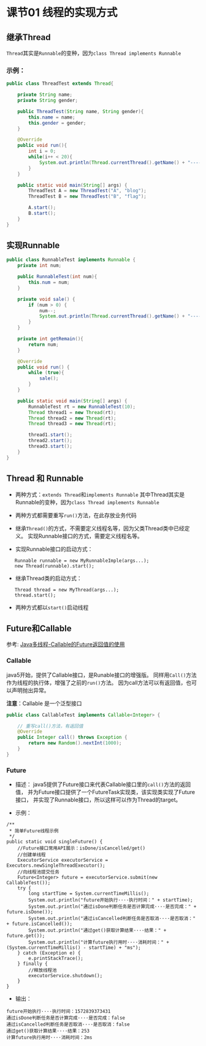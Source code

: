 # 课节01 线程的实现方式

## 继承Thread

`Thread`其实是`Runnable`的变种，因为`class Thread implements Runnable`

### 示例：
```java
public class ThreadTest extends Thread{

    private String name;
    private String gender;

    public ThreadTest(String name, String gender){
        this.name = name;
        this.gender = gender;
    }

    @Override
    public void run(){
        int i = 0;
        while(i++ < 20){
            System.out.println(Thread.currentThread().getName() + "----" + i + "----" + name + "----" + gender);
        }
    }

    public static void main(String[] args) {
        ThreadTest A = new ThreadTest("A", "blog");
        ThreadTest B = new ThreadTest("B", "flag");

        A.start();
        B.start();
    }
}
```

## 实现Runnable
```java
public class RunnableTest implements Runnable {
    private int num;

    public RunnableTest(int num){
        this.num = num;
    }

    private void sale() {
        if (num > 0) {
            num--;
            System.out.println(Thread.currentThread().getName() + "----" + getRemain());
        }
    }

    private int getRemain(){
        return num;
    }

    @Override
    public void run() {
        while (true){
            sale();
        }
    }

    public static void main(String[] args) {
        RunnableTest rt = new RunnableTest(10);
        Thread thread1 = new Thread(rt);
        Thread thread2 = new Thread(rt);
        Thread thread3 = new Thread(rt);

        thread1.start();
        thread2.start();
        thread3.start();
    }
}
```

## Thread 和 Runnable
+ 两种方式：`extends Thread`和`implements Runnable`
   其中Thread其实是Runnable的变种，因为`class Thread implements Runnable`
   
+ 两种方式都需要重写`run()`方法，在此存放业务代码
+ 继承`Thread()`的方式，不需要定义线程名等，因为父类Thread类中已经定义。
   实现Runnable接口的方式，需要定义线程名等。
   
+ 实现Runnable接口的启动方式：
```
   Runnable runnable = new MyRunnableImple(args...);
   new Thread(runnable).start();
```

+ 继承Thread类的启动方式：
```
   Thread thread = new MyThread(args...);
   thread.start();
```

+ 两种方式都以`start()`启动线程

## Future和Callable
参考: [Java多线程-Callable的Future返回值的使用](https://www.cnblogs.com/syp172654682/p/9788051.html)

### Callable

java5开始，提供了Callable接口，是Runable接口的增强版。
同样用`Call()`方法作为线程的执行体，增强了之前的`run()`方法。
因为call方法可以有返回值，也可以声明抛出异常。

**注意**：Callable 是一个泛型接口
```java
public class CallableTest implements Callable<Integer> {

    // 重写call()方法，有返回值
    @Override
    public Integer call() throws Exception {
        return new Random().nextInt(1000);
    }
}
```
### Future
+ 描述：
java5提供了Future接口来代表Callable接口里的`call()`方法的返回值，
并为Future接口提供了一个FutureTask实现类，该实现类实现了Future接口，
并实现了Runnable接口，所以这样可以作为Thread的target。

+ 示例：
```
/**
 * 简单Future线程示例
 */
public static void singleFuture() {
    //Future接口常用API展示：isDone/isCancelled/get()
    //创建单线程
    ExecutorService executorService = Executors.newSingleThreadExecutor();
    //向线程池提交任务
    Future<Integer> future = executorService.submit(new CallableTest());
    try {
        long startTime = System.currentTimeMillis();
        System.out.println("future开始执行····执行时间：" + startTime);
        System.out.println("通过isDone判断任务是否计算完成····是否完成：" + future.isDone());
        System.out.println("通过isCancelled判断任务是否取消····是否取消：" + future.isCancelled());
        System.out.println("通过get()获取计算结果····结果：" + future.get());
        System.out.println("计算future执行用时····消耗时间：" + (System.currentTimeMillis() - startTime) + "ms");
    } catch (Exception e) {
        e.printStackTrace();
    } finally {
        //释放线程池
        executorService.shutdown();
    }
}
```

+ 输出：
```
future开始执行····执行时间：1572839373431
通过isDone判断任务是否计算完成····是否完成：false
通过isCancelled判断任务是否取消····是否取消：false
通过get()获取计算结果····结果：253
计算future执行用时····消耗时间：2ms
```


